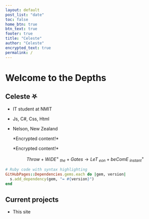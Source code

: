 ```yaml
---
layout: default
post_list: "date"
toc: false
home_btn: true
btn_text: true
footer: true
title: "Celeste"
author: "Celeste"
encrypted_text: true
permalink: /
---
```


# Welcome to the Depths

##  Celeste ⛧
* IT student at NMIT
* Js, C#, Css, Html
* Nelson, New Zealand

  <p class="encrypted" id="yEEnZkbuEeRloNGBICs+fQGlGuDQwJl/kpjU7UKPzGun/m3YZf">*Encrypted content!*</p>
 
  <p class="encrypted" id="H4C2lkbg6RPnDyFOI5oihQOiJ7f0oIfWRkdC6XWDPYcU0zl2k=">*Encrypted content!*</p>


$$
Throw +WiDE^+ \;_{the} +Gates\rightarrow LeT\;_{eon}+beComE\;_{instant}^{+}\!
$$



```ruby
# Ruby code with syntax highlighting
GitHubPages::Dependencies.gems.each do |gem, version|
  s.add_dependency(gem, "= #{version}")
end
```
## Current projects

* This site

